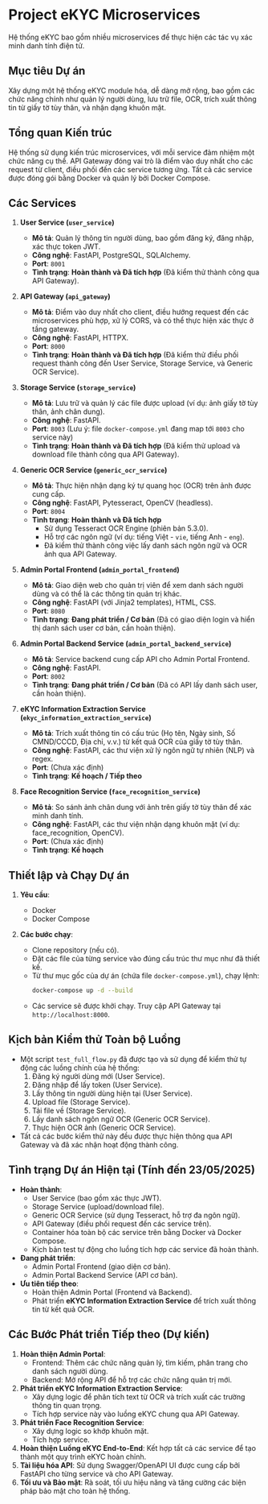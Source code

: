 # Project eKYC Microservices

Hệ thống eKYC bao gồm nhiều microservices để thực hiện các tác vụ xác minh danh tính điện tử.

## Mục tiêu Dự án

Xây dựng một hệ thống eKYC module hóa, dễ dàng mở rộng, bao gồm các chức năng chính như quản lý người dùng, lưu trữ file, OCR, trích xuất thông tin từ giấy tờ tùy thân, và nhận dạng khuôn mặt.

## Tổng quan Kiến trúc

Hệ thống sử dụng kiến trúc microservices, với mỗi service đảm nhiệm một chức năng cụ thể. API Gateway đóng vai trò là điểm vào duy nhất cho các request từ client, điều phối đến các service tương ứng. Tất cả các service được đóng gói bằng Docker và quản lý bởi Docker Compose.

## Các Services

1.  **User Service (`user_service`)**
    * **Mô tả**: Quản lý thông tin người dùng, bao gồm đăng ký, đăng nhập, xác thực token JWT.
    * **Công nghệ**: FastAPI, PostgreSQL, SQLAlchemy.
    * **Port**: `8001`
    * **Tình trạng**: **Hoàn thành và Đã tích hợp** (Đã kiểm thử thành công qua API Gateway).

2.  **API Gateway (`api_gateway`)**
    * **Mô tả**: Điểm vào duy nhất cho client, điều hướng request đến các microservices phù hợp, xử lý CORS, và có thể thực hiện xác thực ở tầng gateway.
    * **Công nghệ**: FastAPI, HTTPX.
    * **Port**: `8000`
    * **Tình trạng**: **Hoàn thành và Đã tích hợp** (Đã kiểm thử điều phối request thành công đến User Service, Storage Service, và Generic OCR Service).

3.  **Storage Service (`storage_service`)**
    * **Mô tả**: Lưu trữ và quản lý các file được upload (ví dụ: ảnh giấy tờ tùy thân, ảnh chân dung).
    * **Công nghệ**: FastAPI.
    * **Port**: `8003` (Lưu ý: file `docker-compose.yml` đang map tới `8003` cho service này)
    * **Tình trạng**: **Hoàn thành và Đã tích hợp** (Đã kiểm thử upload và download file thành công qua API Gateway).

4.  **Generic OCR Service (`generic_ocr_service`)**
    * **Mô tả**: Thực hiện nhận dạng ký tự quang học (OCR) trên ảnh được cung cấp.
    * **Công nghệ**: FastAPI, Pytesseract, OpenCV (headless).
    * **Port**: `8004`
    * **Tình trạng**: **Hoàn thành và Đã tích hợp**
        * Sử dụng Tesseract OCR Engine (phiên bản 5.3.0).
        * Hỗ trợ các ngôn ngữ (ví dụ: tiếng Việt - `vie`, tiếng Anh - `eng`).
        * Đã kiểm thử thành công việc lấy danh sách ngôn ngữ và OCR ảnh qua API Gateway.

5.  **Admin Portal Frontend (`admin_portal_frontend`)**
    * **Mô tả**: Giao diện web cho quản trị viên để xem danh sách người dùng và có thể là các thông tin quản trị khác.
    * **Công nghệ**: FastAPI (với Jinja2 templates), HTML, CSS.
    * **Port**: `8080`
    * **Tình trạng**: **Đang phát triển / Cơ bản** (Đã có giao diện login và hiển thị danh sách user cơ bản, cần hoàn thiện).

6.  **Admin Portal Backend Service (`admin_portal_backend_service`)**
    * **Mô tả**: Service backend cung cấp API cho Admin Portal Frontend.
    * **Công nghệ**: FastAPI.
    * **Port**: `8002`
    * **Tình trạng**: **Đang phát triển / Cơ bản** (Đã có API lấy danh sách user, cần hoàn thiện).

7.  **eKYC Information Extraction Service (`ekyc_information_extraction_service`)**
    * **Mô tả**: Trích xuất thông tin có cấu trúc (Họ tên, Ngày sinh, Số CMND/CCCD, Địa chỉ, v.v.) từ kết quả OCR của giấy tờ tùy thân.
    * **Công nghệ**: FastAPI, các thư viện xử lý ngôn ngữ tự nhiên (NLP) và regex.
    * **Port**: (Chưa xác định)
    * **Tình trạng**: **Kế hoạch / Tiếp theo**

8.  **Face Recognition Service (`face_recognition_service`)**
    * **Mô tả**: So sánh ảnh chân dung với ảnh trên giấy tờ tùy thân để xác minh danh tính.
    * **Công nghệ**: FastAPI, các thư viện nhận dạng khuôn mặt (ví dụ: face_recognition, OpenCV).
    * **Port**: (Chưa xác định)
    * **Tình trạng**: **Kế hoạch**

## Thiết lập và Chạy Dự án

1.  **Yêu cầu**:
    * Docker
    * Docker Compose

2.  **Các bước chạy**:
    * Clone repository (nếu có).
    * Đặt các file của từng service vào đúng cấu trúc thư mục như đã thiết kế.
    * Từ thư mục gốc của dự án (chứa file `docker-compose.yml`), chạy lệnh:
        ```bash
        docker-compose up -d --build
        ```
    * Các service sẽ được khởi chạy. Truy cập API Gateway tại `http://localhost:8000`.

## Kịch bản Kiểm thử Toàn bộ Luồng

* Một script `test_full_flow.py` đã được tạo và sử dụng để kiểm thử tự động các luồng chính của hệ thống:
    1.  Đăng ký người dùng mới (User Service).
    2.  Đăng nhập để lấy token (User Service).
    3.  Lấy thông tin người dùng hiện tại (User Service).
    4.  Upload file (Storage Service).
    5.  Tải file về (Storage Service).
    6.  Lấy danh sách ngôn ngữ OCR (Generic OCR Service).
    7.  Thực hiện OCR ảnh (Generic OCR Service).
* Tất cả các bước kiểm thử này đều được thực hiện thông qua API Gateway và đã xác nhận hoạt động thành công.

## Tình trạng Dự án Hiện tại (Tính đến 23/05/2025)

* **Hoàn thành**:
    * User Service (bao gồm xác thực JWT).
    * Storage Service (upload/download file).
    * Generic OCR Service (sử dụng Tesseract, hỗ trợ đa ngôn ngữ).
    * API Gateway (điều phối request đến các service trên).
    * Container hóa toàn bộ các service trên bằng Docker và Docker Compose.
    * Kịch bản test tự động cho luồng tích hợp các service đã hoàn thành.
* **Đang phát triển**:
    * Admin Portal Frontend (giao diện cơ bản).
    * Admin Portal Backend Service (API cơ bản).
* **Ưu tiên tiếp theo**:
    * Hoàn thiện Admin Portal (Frontend và Backend).
    * Phát triển **eKYC Information Extraction Service** để trích xuất thông tin từ kết quả OCR.

## Các Bước Phát triển Tiếp theo (Dự kiến)

1.  **Hoàn thiện Admin Portal**:
    * Frontend: Thêm các chức năng quản lý, tìm kiếm, phân trang cho danh sách người dùng.
    * Backend: Mở rộng API để hỗ trợ các chức năng quản trị mới.
2.  **Phát triển eKYC Information Extraction Service**:
    * Xây dựng logic để phân tích text từ OCR và trích xuất các trường thông tin quan trọng.
    * Tích hợp service này vào luồng eKYC chung qua API Gateway.
3.  **Phát triển Face Recognition Service**:
    * Xây dựng logic so khớp khuôn mặt.
    * Tích hợp service.
4.  **Hoàn thiện Luồng eKYC End-to-End**: Kết hợp tất cả các service để tạo thành một quy trình eKYC hoàn chỉnh.
5.  **Tài liệu hóa API**: Sử dụng Swagger/OpenAPI UI được cung cấp bởi FastAPI cho từng service và cho API Gateway.
6.  **Tối ưu và Bảo mật**: Rà soát, tối ưu hiệu năng và tăng cường các biện pháp bảo mật cho toàn hệ thống.